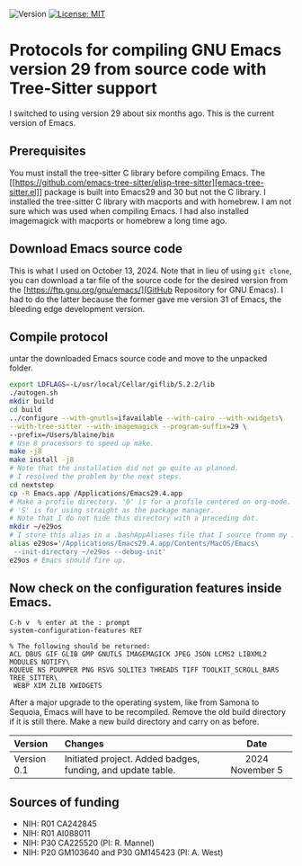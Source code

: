 ![Version](https://img.shields.io/static/v1?label=compile-emacs-29&message=0.1&color=brightcolor)
[![License: MIT](https://img.shields.io/badge/License-MIT-blue.svg)](https://opensource.org/licenses/MIT)


# Protocols for compiling GNU Emacs version 29 from source code with Tree-Sitter support

I switched to using version 29 about six months ago.
This is the current version of Emacs.


## Prerequisites
You must install the tree-sitter C library before compiling Emacs.
The [[https://github.com/emacs-tree-sitter/elisp-tree-sitter][emacs-tree-sitter.el]] package is built into Emacs29 and 30 but not the C library.
I installed the tree-sitter C library with macports and with homebrew.
I am not sure which was used when compiling Emacs.
I had also installed imagemagick with macports or homebrew a long time ago.

## Download Emacs source code
This is what I used on October 13, 2024.
Note that in lieu of using `git clone`, you can download a tar file of the source code for the desired version from the [https://ftp.gnu.org/gnu/emacs/](GitHub Repository for GNU Emacs).
I had to do the latter because the former gave me version 31 of Emacs, the bleeding edge development version.

## Compile protocol

untar the downloaded Emacs source code and move to the unpacked folder.

```bash
export LDFLAGS=-L/usr/local/Cellar/giflib/5.2.2/lib
./autogen.sh
mkdir build
cd build
../configure --with-gnutls=ifavailable --with-cairo --with-xwidgets\
--with-tree-sitter --with-imagemagick --program-suffix=29 \
--prefix=/Users/blaine/bin
# Use 8 processors to speed up make.
make -j8
make install -j8
# Note that the installation did not go quite as planned. 
# I resolved the problem by the next steps.
cd nextstep
cp -R Emacs.app /Applications/Emacs29.4.app
# Make a profile directory. 'O' is for a profile centered on org-mode. 
# 'S' is for using straight as the package manager.
# Note that I do not hide this directory with a preceding dot.
mkdir ~/e29os
# I store this alias in a .bashAppAliases file that I source fromm my .zshrc file.
alias e29os='/Applications/Emacs29.4.app/Contents/MacOS/Emacs\
 --init-directory ~/e29os --debug-init'
e29os # Emacs should fire up.
```

## Now check on the configuration features inside Emacs.

```emacs
C-h v  % enter at the : prompt
system-configuration-features RET

% The following should be returned:
ACL DBUS GIF GLIB GMP GNUTLS IMAGEMAGICK JPEG JSON LCMS2 LIBXML2 MODULES NOTIFY\
KQUEUE NS PDUMPER PNG RSVG SQLITE3 THREADS TIFF TOOLKIT_SCROLL_BARS TREE_SITTER\
 WEBP XIM ZLIB XWIDGETS
```

After a major upgrade to the operating system, like from Samona to Sequoia, Emacs will have to be recompiled.
Remove the old build directory if it is still there.
Make a new build directory and carry on as before.

|Version       |Changes                                                                                               |Date                  |
|:-------------|:-----------------------------------------------------------------------------------------------------|:--------------------:|
| Version 0.1  | Initiated project. Added badges, funding, and update table.                                           | 2024 November 5     |



## Sources of funding

- NIH: R01 CA242845
- NIH: R01 AI088011
- NIH: P30 CA225520 (PI: R. Mannel)
- NIH: P20 GM103640 and P30 GM145423 (PI: A. West)

